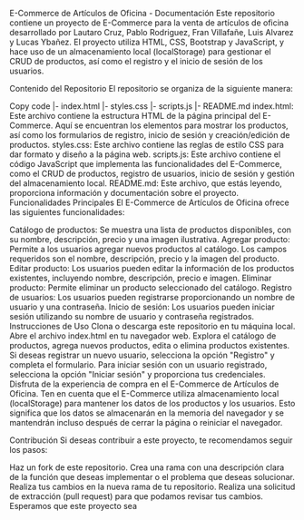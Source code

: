 E-Commerce de Artículos de Oficina - Documentación
Este repositorio contiene un proyecto de E-Commerce para la venta de artículos de oficina desarrollado por Lautaro Cruz, Pablo Rodriguez, Fran Villafañe, Luis Alvarez y Lucas Ybañez. El proyecto utiliza HTML, CSS, Bootstrap y JavaScript, y hace uso de un almacenamiento local (localStorage) para gestionar el CRUD de productos, así como el registro y el inicio de sesión de los usuarios.

Contenido del Repositorio
El repositorio se organiza de la siguiente manera:

Copy code
|- index.html
|- styles.css
|- scripts.js
|- README.md
index.html: Este archivo contiene la estructura HTML de la página principal del E-Commerce. Aquí se encuentran los elementos para mostrar los productos, así como los formularios de registro, inicio de sesión y creación/edición de productos.
styles.css: Este archivo contiene las reglas de estilo CSS para dar formato y diseño a la página web.
scripts.js: Este archivo contiene el código JavaScript que implementa las funcionalidades del E-Commerce, como el CRUD de productos, registro de usuarios, inicio de sesión y gestión del almacenamiento local.
README.md: Este archivo, que estás leyendo, proporciona información y documentación sobre el proyecto.
Funcionalidades Principales
El E-Commerce de Artículos de Oficina ofrece las siguientes funcionalidades:

Catálogo de productos: Se muestra una lista de productos disponibles, con su nombre, descripción, precio y una imagen ilustrativa.
Agregar producto: Permite a los usuarios agregar nuevos productos al catálogo. Los campos requeridos son el nombre, descripción, precio y la imagen del producto.
Editar producto: Los usuarios pueden editar la información de los productos existentes, incluyendo nombre, descripción, precio e imagen.
Eliminar producto: Permite eliminar un producto seleccionado del catálogo.
Registro de usuarios: Los usuarios pueden registrarse proporcionando un nombre de usuario y una contraseña.
Inicio de sesión: Los usuarios pueden iniciar sesión utilizando su nombre de usuario y contraseña registrados.
Instrucciones de Uso
Clona o descarga este repositorio en tu máquina local.
Abre el archivo index.html en tu navegador web.
Explora el catálogo de productos, agrega nuevos productos, edita o elimina productos existentes.
Si deseas registrar un nuevo usuario, selecciona la opción "Registro" y completa el formulario.
Para iniciar sesión con un usuario registrado, selecciona la opción "Iniciar sesión" y proporciona tus credenciales.
Disfruta de la experiencia de compra en el E-Commerce de Artículos de Oficina.
Ten en cuenta que el E-Commerce utiliza almacenamiento local (localStorage) para mantener los datos de los productos y los usuarios. Esto significa que los datos se almacenarán en la memoria del navegador y se mantendrán incluso después de cerrar la página o reiniciar el navegador.

Contribución
Si deseas contribuir a este proyecto, te recomendamos seguir los pasos:

Haz un fork de este repositorio.
Crea una rama con una descripción clara de la función que deseas implementar o el problema que deseas solucionar.
Realiza tus cambios en la nueva rama de tu repositorio.
Realiza una solicitud de extracción (pull request) para que podamos revisar tus cambios.
Esperamos que este proyecto sea
